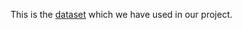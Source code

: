 This is the [dataset](https://www.kaggle.com/datasets/fedesoriano/heart-failure-prediction) which we have used in our project.  
